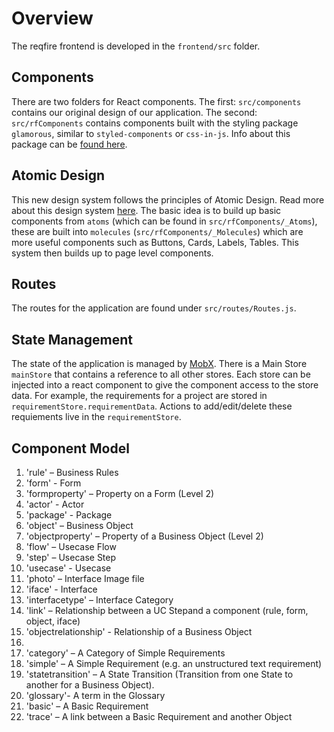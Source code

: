 # Overview
The reqfire frontend is developed in the `frontend/src` folder.

## Components
There are two folders for React components.  The first: `src/components` contains our original design of our application.  The second: `src/rfComponents` contains components built with the styling package `glamorous`, similar to `styled-components` or `css-in-js`.  Info about this package can be [found here](https://github.com/paypal/glamorous).  

## Atomic Design
This new design system follows the principles of Atomic Design.  Read more about this design system [here](http://bradfrost.com/blog/post/atomic-web-design/).  The basic idea is to build up basic components from `atoms` (which can be found in `src/rfComponents/_Atoms`), these are built into `molecules` (`src/rfComponents/_Molecules`) which are more useful components such as Buttons, Cards, Labels, Tables.
This system then builds up to page level components.

## Routes
The routes for the application are found under `src/routes/Routes.js`.

## State Management
The state of the application is managed by [MobX](https://mobx.js.org/).  There is a Main Store `mainStore` that contains a reference to all other stores.  Each store can be injected into a react component to give the component access to the store data.  For example, the requirements for a project are stored in `requirementStore.requirementData`.  Actions to add/edit/delete these requiements live in the `requirementStore`.


## Component Model
1. 'rule' – Business Rules
2. 'form' - Form
3. 'formproperty' – Property on a Form (Level 2)
4. 'actor' - Actor
5. 'package' - Package
6. 'object' – Business Object
7. 'objectproperty' – Property of a Business Object (Level 2)
8. 'flow' – Usecase Flow
9. 'step' – Usecase Step
10. 'usecase' - Usecase
11. 'photo' – Interface Image file
12. 'iface' - Interface
13. 'interfacetype' – Interface Category
14. 'link' – Relationship between a UC Stepand a component (rule, form, object, iface)
15. 'objectrelationship' - Relationship of a Business Object 
16. 
17. 'category' – A Category of Simple Requirements
18. 'simple' – A Simple Requirement (e.g. an unstructured text requirement)
19. 'statetransition' – A State Transition (Transition from one State to another for a Business Object).
20. 'glossary'- A term in the Glossary
21. 'basic' – A Basic Requirement
22. 'trace' – A link between a Basic Requirement and another Object

